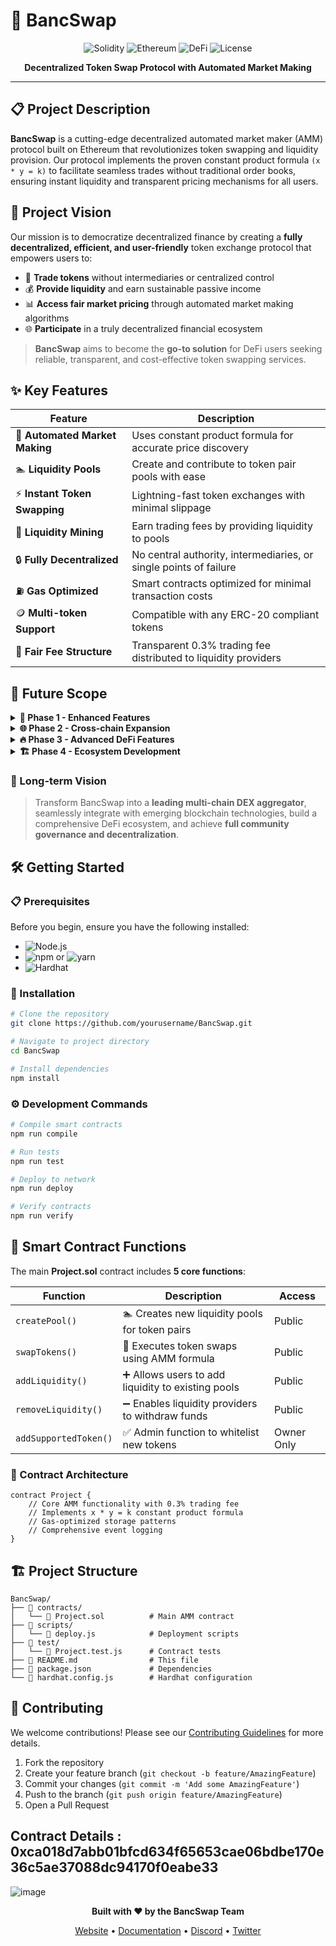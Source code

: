 # 🚀 BancSwap

<div align="center">

![Solidity](https://img.shields.io/badge/Solidity-363636?style=for-the-badge&logo=solidity&logoColor=white)
![Ethereum](https://img.shields.io/badge/Ethereum-3C3C3D?style=for-the-badge&logo=ethereum&logoColor=white)
![DeFi](https://img.shields.io/badge/DeFi-FF6B6B?style=for-the-badge&logo=bitcoin&logoColor=white)
![License](https://img.shields.io/badge/License-MIT-green.svg?style=for-the-badge)

**Decentralized Token Swap Protocol with Automated Market Making**

</div>

---

## 📋 Project Description

**BancSwap** is a cutting-edge decentralized automated market maker (AMM) protocol built on Ethereum that revolutionizes token swapping and liquidity provision. Our protocol implements the proven constant product formula `(x * y = k)` to facilitate seamless trades without traditional order books, ensuring instant liquidity and transparent pricing mechanisms for all users.

## 🎯 Project Vision

Our mission is to democratize decentralized finance by creating a **fully decentralized, efficient, and user-friendly** token exchange protocol that empowers users to:

- 🔄 **Trade tokens** without intermediaries or centralized control
- 💰 **Provide liquidity** and earn sustainable passive income
- 📊 **Access fair market pricing** through automated market making algorithms
- 🌐 **Participate** in a truly decentralized financial ecosystem

> **BancSwap** aims to become the **go-to solution** for DeFi users seeking reliable, transparent, and cost-effective token swapping services.

## ✨ Key Features

| Feature | Description |
|---------|-------------|
| 🤖 **Automated Market Making** | Uses constant product formula for accurate price discovery |
| 🏊 **Liquidity Pools** | Create and contribute to token pair pools with ease |
| ⚡ **Instant Token Swapping** | Lightning-fast token exchanges with minimal slippage |
| 💎 **Liquidity Mining** | Earn trading fees by providing liquidity to pools |
| 🔒 **Fully Decentralized** | No central authority, intermediaries, or single points of failure |
| ⛽ **Gas Optimized** | Smart contracts optimized for minimal transaction costs |
| 🪙 **Multi-token Support** | Compatible with any ERC-20 compliant tokens |
| 💸 **Fair Fee Structure** | Transparent 0.3% trading fee distributed to liquidity providers |

## 🚀 Future Scope

<details>
<summary><strong>🎯 Phase 1 - Enhanced Features</strong></summary>

- 🏛️ **Governance Token**: Launch native BCS token for protocol governance
- 🌾 **Yield Farming**: Additional reward mechanisms for liquidity providers
- ⚡ **Flash Loans**: Enable uncollateralized loans for arbitrage opportunities
- 🔮 **Price Oracle Integration**: Integrate with external price feeds for better accuracy

</details>

<details>
<summary><strong>🌐 Phase 2 - Cross-chain Expansion</strong></summary>

- 🔗 **Multi-chain Support**: Deploy on Polygon, BSC, and other EVM-compatible chains
- 🌉 **Cross-chain Bridges**: Enable seamless asset transfers between chains
- 🚄 **Layer 2 Integration**: Implement on Arbitrum and Optimism for faster, cheaper transactions

</details>

<details>
<summary><strong>🔥 Phase 3 - Advanced DeFi Features</strong></summary>

- 🎯 **Concentrated Liquidity**: Allow LPs to provide liquidity within specific price ranges
- 📈 **Perpetual Swaps**: Enable leveraged trading with perpetual contracts
- 📊 **Options Trading**: Introduce decentralized options trading platform
- 🛡️ **Insurance Pools**: Protocol insurance for smart contract risks

</details>

<details>
<summary><strong>🏗️ Phase 4 - Ecosystem Development</strong></summary>

- 📱 **Mobile Application**: Native mobile app for iOS and Android
- 📊 **Advanced Analytics**: Comprehensive trading and liquidity analytics dashboard
- 🔌 **API Integration**: RESTful APIs for third-party integrations
- 🛠️ **Developer SDKs**: Tools and libraries for developers building on BancSwap

</details>

### 🎯 Long-term Vision

> Transform BancSwap into a **leading multi-chain DEX aggregator**, seamlessly integrate with emerging blockchain technologies, build a comprehensive DeFi ecosystem, and achieve **full community governance and decentralization**.

## 🛠️ Getting Started

### 📋 Prerequisites

Before you begin, ensure you have the following installed:

- ![Node.js](https://img.shields.io/badge/Node.js-v16+-43853D?style=flat-square&logo=node.js&logoColor=white)
- ![npm](https://img.shields.io/badge/npm-latest-CB3837?style=flat-square&logo=npm&logoColor=white) or ![yarn](https://img.shields.io/badge/yarn-latest-2C8EBB?style=flat-square&logo=yarn&logoColor=white)
- ![Hardhat](https://img.shields.io/badge/Hardhat-latest-FFF100?style=flat-square&logo=ethereum&logoColor=black)

### 🚀 Installation

```bash
# Clone the repository
git clone https://github.com/yourusername/BancSwap.git

# Navigate to project directory
cd BancSwap

# Install dependencies
npm install
```

### ⚙️ Development Commands

```bash
# Compile smart contracts
npm run compile

# Run tests
npm run test

# Deploy to network
npm run deploy

# Verify contracts
npm run verify
```

## 📜 Smart Contract Functions

The main **Project.sol** contract includes **5 core functions**:

| Function | Description | Access |
|----------|-------------|---------|
| `createPool()` | 🏊 Creates new liquidity pools for token pairs | Public |
| `swapTokens()` | 🔄 Executes token swaps using AMM formula | Public |
| `addLiquidity()` | ➕ Allows users to add liquidity to existing pools | Public |
| `removeLiquidity()` | ➖ Enables liquidity providers to withdraw funds | Public |
| `addSupportedToken()` | ✅ Admin function to whitelist new tokens | Owner Only |

### 🔧 Contract Architecture

```solidity
contract Project {
    // Core AMM functionality with 0.3% trading fee
    // Implements x * y = k constant product formula
    // Gas-optimized storage patterns
    // Comprehensive event logging
}
```

## 🏗️ Project Structure

```
BancSwap/
├── 📁 contracts/
│   └── 📄 Project.sol          # Main AMM contract
├── 📁 scripts/
│   └── 📄 deploy.js            # Deployment scripts
├── 📁 test/
│   └── 📄 Project.test.js      # Contract tests
├── 📄 README.md                # This file
├── 📄 package.json             # Dependencies
└── 📄 hardhat.config.js        # Hardhat configuration
```

## 👥 Contributing

We welcome contributions! Please see our [Contributing Guidelines](CONTRIBUTING.md) for more details.

1. Fork the repository
2. Create your feature branch (`git checkout -b feature/AmazingFeature`)
3. Commit your changes (`git commit -m 'Add some AmazingFeature'`)
4. Push to the branch (`git push origin feature/AmazingFeature`)
5. Open a Pull Request
   
## Contract Details : 0xca018d7abb01bfcd634f65653cae06bdbe170e36c5ae37088dc94170f0eabe33
![image](https://github.com/user-attachments/assets/dcc7f4f5-342e-4a27-bda0-c7eed2f93f52)


<div align="center">

**Built with ❤️ by the BancSwap Team**

[Website](https://bancswap.com) • [Documentation](https://docs.bancswap.com) • [Discord](https://discord.gg/bancswap) • [Twitter](https://twitter.com/bancswap)

</div>
